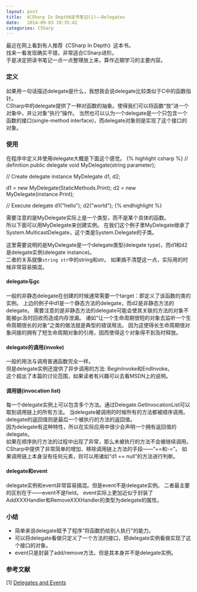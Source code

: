 ```yaml
---
layout: post
title:  《CSharp In Depth》读书笔记(1)——Delegates
date:   2014-09-03 19:35:42
categories: CSharp
---
```



最近在网上看到有人推荐《CSharp In Depth》这本书。  
找来一看发现确实不错，非常适合CSharp进阶。  
于是决定把读书笔记一点一点整理放上来，算作近期学习的主要内容。  


### 定义

如果用一句话描述delegate是什么，我想我会说delegate比较类似于C中的函数指针。  
CSharp中的delegate提供了一种对函数的抽象。使得我们可以将函数“放”进一个对象中，并让对象“执行”操作。
当然也可以认为一个delegate是一个只包含一个函数的接口(single-method interface)，而delegate对象则是实现了这个接口的对象。

### 使用

在程序中定义并使用delegate大概是下面这个感觉。
{% highlight csharp %}
// definition
public delegate void MyDelegate(string parameter);

// Create delegate instance
MyDelegate d1, d2;

d1 = new MyDelegate(StaticMethods.Print);
d2 = new MyDelegate(instance.Print);

// Execute delegate
d1("hello");
d2("world");
{% endhighlight %}

需要注意的是MyDelegate实际上是一个类型，而不是某个具体的函数。  
所以下面可以用MyDelegate来创建实例。
在我们这个例子里MyDelegate继承了System.MulticastDelegate，这个类是System.Delegate的子类。  

这里需要说明的是MyDelegate是一个delegate类型(delegate type)，而d1和d2是delegate实例(delegate instance)。  
二者的关系就像<code>string str</code>中的string和str。
如果搞不清楚这一点，实际用的时候非常容易搞混。

#### delegate与gc

一般的非静态delegate在创建的时候通常需要一个target：即定义了该函数的类的实例。 
上边的例子中d1是一个静态方法的delegate，而d2是非静态方法的delegate。
需要注意的是非静态方法的delegate可能会使其关联的方法的对象不能被gc及时回收而造成内存泄漏。
诸如“让一个生命周期很短的对象去监听一个生命周期很长的对象”之类的做法就是典型的错误用法。
因为这使得长生命周期很对象间接的拥有了短生命周期对象的引用，因而使得这个对象得不到及时释放。

#### delegate的调用(invoke)

一般的用法与调用普通函数完全一样。  
但是delegate实例还提供了异步调用的方法: BeginInvoke和EndInvoke。  
这个超出了本篇的讨论范围，如果读者有兴趣可以去看MSDN上的说明。  

#### 调用链(invocation list)

每一个delegate实例上可以包含多个方法。通过Delegate.GetInvocationList可以取到调用链上的所有方法。
当delegate被调用的时候所有的方法都被顺序调用。delegate的返回值则是最后一个被执行的方法的返回值。  
因为delegate有这种特性，所以在实际应用中很少会声明一个拥有返回值的delegate。  
如果在顺序执行方法的过程中出现了异常，那么未被执行的方法不会被继续调用。
CSharp中提供了非常简单的增加、移除调用链上方法的手段——“+=和-=”。
如果调用链上本身没有任何元素，则可以用诸如“d1 == null”的方法进行判断。

#### delegate和event

delegate实例和event非常容易搞混。但是event不是delegate实例。
二者最主要的区别在于——event不是field。
event实际上更加近似于封装了AddXXXHandler和RemoveXXXHandler的类型为delegate的属性。

### 小结

* 简单来说delegate赋予了程序“将函数扔给别人执行”的能力。
* 可以将delegate看做只定义了一个方法的接口，把delegate实例看做实现了这个接口的对象。
* event只是封装了add/remove方法，但是其本身并不是delegate实例。

### 参考文献

[1] [Delegates and Events](http://csharpindepth.com/Articles/Chapter2/Events.aspx)
